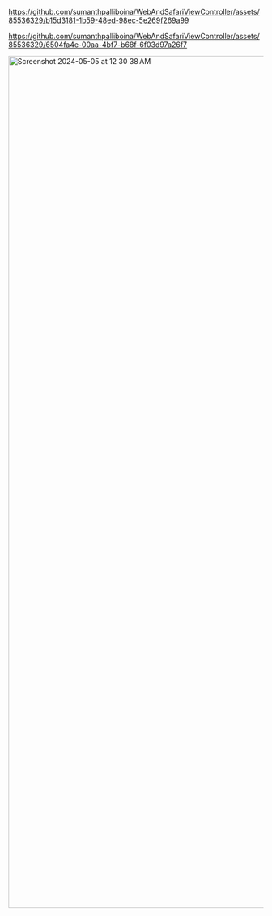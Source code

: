 

https://github.com/sumanthpalliboina/WebAndSafariViewController/assets/85536329/b15d3181-1b59-48ed-98ec-5e269f269a99

https://github.com/sumanthpalliboina/WebAndSafariViewController/assets/85536329/6504fa4e-00aa-4bf7-b68f-6f03d97a26f7

<img width="1680" alt="Screenshot 2024-05-05 at 12 30 38 AM" src="https://github.com/sumanthpalliboina/WebAndSafariViewController/assets/85536329/bd3429c2-9426-4672-9b7d-abc3245f198d">
